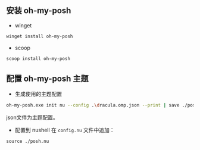 ## 安装 oh-my-posh
- winget
```bash
winget install oh-my-posh
```

- scoop
```bash
scoop install oh-my-posh
```

## 配置 oh-my-posh 主题
- 生成使用的主题配置
```bash
oh-my-posh.exe init nu --config .\dracula.omp.json --print | save ./posh.nu
```
json文件为主题配置。

- 配置到 nushell
在 `config.nu` 文件中追加：
```nu
source ./posh.nu
```